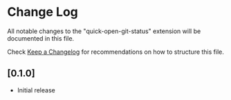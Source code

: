 # Change Log

All notable changes to the "quick-open-git-status" extension will be documented in this file.

Check [Keep a Changelog](http://keepachangelog.com/) for recommendations on how to structure this file.

## [0.1.0]

- Initial release

